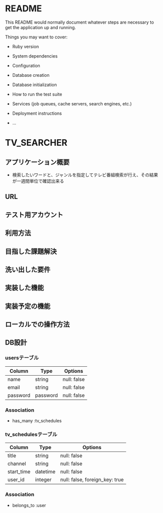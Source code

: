 # README

This README would normally document whatever steps are necessary to get the
application up and running.

Things you may want to cover:

* Ruby version

* System dependencies

* Configuration

* Database creation

* Database initialization

* How to run the test suite

* Services (job queues, cache servers, search engines, etc.)

* Deployment instructions

* ...

# TV_SEARCHER

## アプリケーション概要
- 検索したいワードと、ジャンルを指定してテレビ番組検索が行え、その結果が一週間単位で確認出来る

## URL

## テスト用アカウント

## 利用方法

## 目指した課題解決

## 洗い出した要件

## 実装した機能

## 実装予定の機能

## ローカルでの操作方法

## DB設計

### usersテーブル

|Column|Type|Options|
|------|----|-------|
|name|string|null: false|
|email|string|null: false|
|password|password|null: false|

### Association
- has_many :tv_schedules

### tv_schedulesテーブル

|Column|Type|Options|
|------|----|-------|
|title|string|null: false|
|channel|string|null: false|
|start_time|datetime|null: false|
|user_id|integer|null: false, foreign_key: true|

### Association
- belongs_to :user

